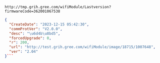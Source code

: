 `http://tmp.grih.gree.com/wifiModule/Lastversion?firmwareCode=362001067538`

```json
{
  "CreateDate": "2023-12-15 05:42:30",
  "commProtVer": "V2.0.0",
  "desc": "\u6d4b\u8bd5",
  "forcedUpgrade": 0,
  "r": 200,
  "url": "http://test.grih.gree.com/wifiModule/image/18715/1007648",
  "ver": "2.04"
}```